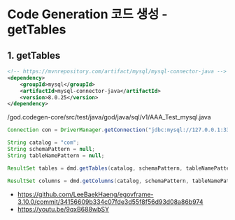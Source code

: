 # Code Generation 코드 생성 - getTables

## 1. getTables

```xml
<!-- https://mvnrepository.com/artifact/mysql/mysql-connector-java -->
<dependency>
	<groupId>mysql</groupId>
	<artifactId>mysql-connector-java</artifactId>
	<version>8.0.25</version>
</dependency>
```

/god.codegen-core/src/test/java/god/java/sql/v1/AAA_Test_mysql.java

```java
Connection con = DriverManager.getConnection("jdbc:mysql://127.0.0.1:3306?useInformationSchema=true", "root", "");

String catalog = "com";
String schemaPattern = null;
String tableNamePattern = null;

ResultSet tables = dmd.getTables(catalog, schemaPattern, tableNamePattern, null);

ResultSet columns = dmd.getColumns(catalog, schemaPattern, tableNamePattern, null);
```

- https://github.com/LeeBaekHaeng/egovframe-3.10.0/commit/34156609b334c07fde3d55f8f56d93d08a86b974
- https://youtu.be/9qxB688wbSY
